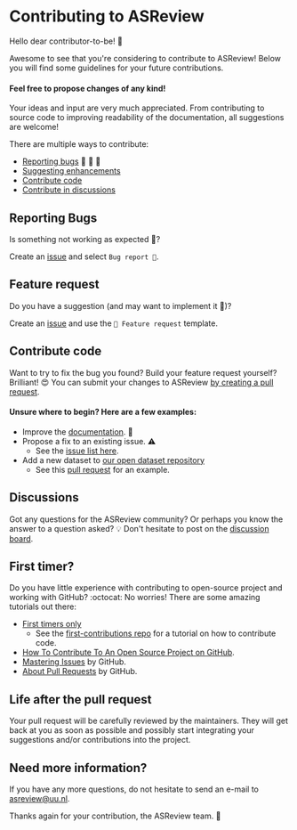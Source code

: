 # Contributing to ASReview
Hello dear contributor-to-be! :wave:

Awesome to see that you're considering to contribute to ASReview!
Below you will find some guidelines for your future contributions.

#### Feel free to propose changes of any kind!
Your ideas and input are very much appreciated.
From contributing to source code to improving readability of the documentation, all suggestions are welcome!

There are multiple ways to contribute:
- [Reporting bugs](#reporting-bugs) :bug: :ant: 🐞
- [Suggesting enhancements](#feature-request)
- [Contribute code](#contribute-code)
- [Contribute in discussions](#discussions)

##  Reporting Bugs
Is something not working as expected 🤔?

Create an [issue](https://github.com/asreview/asreview/issues/new/choose) and select `Bug report 🐛`. 

## Feature request
Do you have a suggestion (and may want to implement it 🙂)?

Create an [issue](https://github.com/asreview/asreview/issues/new/choose) and use the `🚀 Feature request` template.

## Contribute code
Want to try to fix the bug you found?
Build your feature request yourself?
Brilliant! :heart_eyes:
You can submit your changes to ASReview [by creating a pull request](https://github.com/asreview/asreview/pull/new/master).

#### Unsure where to begin? Here are a few examples:  
- Improve the [documentation](https://asreview.readthedocs.io/en/latest/). :memo:
- Propose a fix to an existing issue. :warning:
  - See the [issue list here](https://github.com/asreview/asreview/issues).
- Add a new dataset to [our open dataset repository](https://github.com/asreview/systematic-review-datasets/)
  - See this [pull request](https://github.com/asreview/systematic-review-datasets/pull/11) for an example.

## Discussions
Got any questions for the ASReview community?
Or perhaps you know the answer to a question asked? 💡
Don't hesitate to post on the [discussion board](https://github.com/asreview/asreview/discussions).

## First timer?
Do you have little experience with contributing to open-source project and working with GitHub? :octocat: No worries! There are some amazing tutorials out there:

- [First timers only](https://www.firsttimersonly.com)
  - See the [first-contributions repo](https://github.com/firstcontributions/first-contributions) for a tutorial on how to contribute code.
- [How To Contribute To An Open Source Project on GitHub](https://egghead.io/courses/how-to-contribute-to-an-open-source-project-on-github).
- [Mastering Issues](https://guides.github.com/features/issues/) by GitHub.
- [About Pull Requests](https://help.github.com/en/github/collaborating-with-issues-and-pull-requests/about-pull-requests) by GitHub.

## Life after the pull request
Your pull request will be carefully reviewed by the maintainers.
They will get back at you as soon as possible and possibly start integrating your suggestions and/or contributions into the project.

## Need more information?
If you have any more questions, do not hesitate to send an e-mail to asreview@uu.nl.

Thanks again for your contribution, the ASReview team. :yellow_heart:
